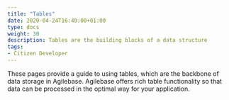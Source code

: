 ```yaml
---
title: "Tables"
date: 2020-04-24T16:40:00+01:00
type: docs
weight: 30
description: Tables are the building blocks of a data structure
tags:
- Citizen Developer
---
```

These pages provide a guide to using tables, which are the backbone of data storage in Agilebase. Agilebase offers rich table functionality so that data can be processed in the optimal way for your application.